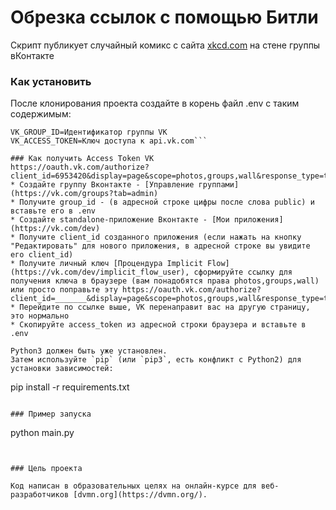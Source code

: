 # Обрезка ссылок с помощью Битли

Скрипт публикует случайный комикс с сайта  [xkcd.com](https://xkcd.com/) на стене группы вКонтакте

### Как установить

После клонирования проекта создайте в корень файл .env с таким содержимым:

```
VK_GROUP_ID=Идентификатор группы VK
VK_ACCESS_TOKEN=Ключ доступа к api.vk.com```

### Как получить Access Token VK
https://oauth.vk.com/authorize?client_id=6953420&display=page&scope=photos,groups,wall&response_type=token&v=5.95&state=123456
* Создайте группу Вконтакте - [Управление группами](https://vk.com/groups?tab=admin)
* Получите group_id - (в адресной строке цифры после слова public) и вставьте его в .env
* Создайте standalone-приложение Вконтакте - [Мои приложения](https://vk.com/dev)
* Получите client_id созданного приложения (если нажать на кнопку "Редактировать" для нового приложения, в адресной строке вы увидите его client_id)
* Получите личный ключ [Процендура Implicit Flow](https://vk.com/dev/implicit_flow_user), сформируйте ссылку для получения ключа в браузере (вам понадобятся права photos,groups,wall) или просто поправьте эту https://oauth.vk.com/authorize?client_id=_______&display=page&scope=photos,groups,wall&response_type=token&v=5.95&state=123456
* Перейдите по ссылке выше, VK перенаправит вас на другую страницу, это нормально 
* Скопируйте access_token из адресной строки браузера и вставьте в .env 

Python3 должен быть уже установлен.
Затем используйте `pip` (или `pip3`, есть конфликт с Python2) для установки зависимостей:
```
pip install -r requirements.txt
```

### Пример запуска
```
python main.py
```


### Цель проекта

Код написан в образовательных целях на онлайн-курсе для веб-разработчиков [dvmn.org](https://dvmn.org/).
